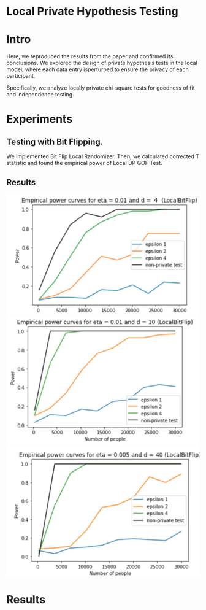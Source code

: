 # Local Private Hypothesis Testing

# Intro 
Here, we reproduced the results from the paper and confirmed its conclusions. We explored the design of private hypothesis tests in the local model, where each data entry isperturbed to ensure the privacy of each participant.

Specifically, we analyze locally private chi-square tests for goodness of fit and independence testing.


# Experiments 

## Testing with Bit Flipping.
 We implemented Bit Flip Local Randomizer. Then, we calculated corrected T statistic and found the empirical power of Local DP GOF Test.

## Results

![image-1.png](./Results/BitFlip_eta_01_d_4.png)
![image-1.png](./Results/BitFlip_eta_01_d_10.jpeg)
![image-1.png](./Results/BitFlip_eta_005_d_40.jpeg)
# Results

